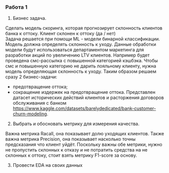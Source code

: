 ### Работа 1
 1. Бизнес задача.

  Сделать модель скоринга, которая прогнозирует склонность клиентов банка к оттоку. Клиент склонен к оттоку (да / нет)  
  Задача решается при помощи ML - модели бинарной классификации. Модель должна определять склонность к уходу. Данные обработки модели будут использоваться департаментом маркетинга для разработки акций по увеличению LTV клиентов.
  Например будет проведена смс-рассылка с повышенной категорией кэшбэка. Чтобы смс и повышенную категорию не дарить лояльному клиенту, нужна модель определяющая склонность к уходу. Таким образом решаем сразу 2 бизнес-задачи:
  - предотвращение оттока;
  - сокращение издержек на предотвращение оттока.
  Представлен датасет исторических действий клиентов и расторжения договоров обслуживания с банком https://www.kaggle.com/datasets/barelydedicated/bank-customer-churn-modeling.

 2. Выбрать и обосновать метрику для измерения качества.

   Важна метрика Racall, она показывает долю уходящих клиентов. Также важна метрика Precision, она показывает насколько точны предсказания что клиент уйдёт.
   Поскольку важны обе метрики, нужно не пропустить склонных к отказу и не потратить средства на не склонных к оттоку, стоит взять метрику F1-score за основу.

 3. Провести EDA на своих данных
